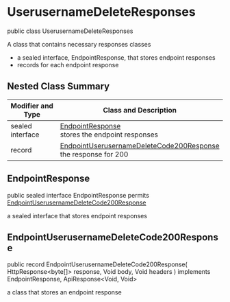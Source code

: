 # UserusernameDeleteResponses

public class UserusernameDeleteResponses

A class that contains necessary responses classes
- a sealed interface, EndpointResponse, that stores endpoint responses
- records for each endpoint response

## Nested Class Summary
| Modifier and Type | Class and Description |
| ----------------- | --------------------- |
| sealed interface | [EndpointResponse](#endpointresponse)<br> stores the endpoint responses |
| record | [EndpointUserusernameDeleteCode200Response](#endpointuserusernamedeletecode200response)<br> the response for 200 |

## EndpointResponse
public sealed interface EndpointResponse permits<br>
[EndpointUserusernameDeleteCode200Response](#endpointuserusernamedeletecode200response)

a sealed interface that stores endpoint responses

## EndpointUserusernameDeleteCode200Response
public record EndpointUserusernameDeleteCode200Response(
    HttpResponse<byte[]> response,
    Void body,
    Void headers
) implements EndpointResponse, ApiResponse<Void, Void><br>

a class that stores an endpoint response


